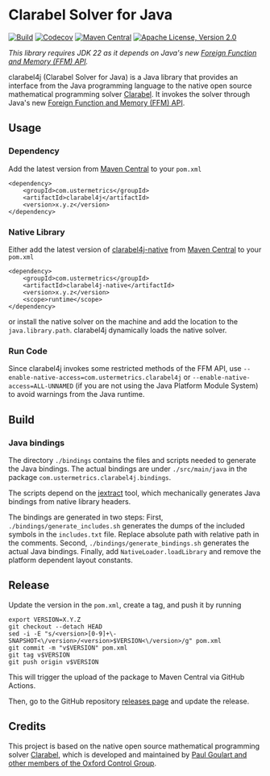 # Clarabel Solver for Java

[![Build](https://github.com/atraplet/clarabel4j/actions/workflows/build.yml/badge.svg)](https://github.com/atraplet/clarabel4j/actions/workflows/build.yml)
[![Codecov](https://codecov.io/github/atraplet/clarabel4j/graph/badge.svg?token=S8TXRQ4UAZ)](https://codecov.io/github/atraplet/clarabel4j)
[![Maven Central](https://img.shields.io/maven-central/v/com.ustermetrics/clarabel4j)](https://central.sonatype.com/artifact/com.ustermetrics/clarabel4j)
[![Apache License, Version 2.0](https://img.shields.io/badge/License-Apache_2.0-blue.svg)](https://github.com/atraplet/clarabel4j/blob/master/LICENSE)

*This library requires JDK 22 as it depends on Java's
new [Foreign Function and Memory (FFM) API](https://docs.oracle.com/en/java/javase/22/core/foreign-function-and-memory-api.html).*

clarabel4j (Clarabel Solver for Java) is a Java library that provides an interface from the Java programming language to
the native open source mathematical programming solver [Clarabel](https://clarabel.org). It invokes the solver
through Java's
new [Foreign Function and Memory (FFM) API](https://docs.oracle.com/en/java/javase/22/core/foreign-function-and-memory-api.html).

## Usage

### Dependency

Add the latest version from [Maven Central](https://central.sonatype.com/artifact/com.ustermetrics/clarabel4j) to
your `pom.xml`

```
<dependency>
    <groupId>com.ustermetrics</groupId>
    <artifactId>clarabel4j</artifactId>
    <version>x.y.z</version>
</dependency>
```

### Native Library

Either add the latest version of [clarabel4j-native](https://github.com/atraplet/clarabel4j-native)
from [Maven Central](https://central.sonatype.com/artifact/com.ustermetrics/clarabel4j-native) to
your `pom.xml`

```
<dependency>
    <groupId>com.ustermetrics</groupId>
    <artifactId>clarabel4j-native</artifactId>
    <version>x.y.z</version>
    <scope>runtime</scope>
</dependency>
```

or install the native solver on the machine and add the location to the `java.library.path`. clarabel4j dynamically
loads the native solver.

### Run Code

Since clarabel4j invokes some restricted methods of the FFM API,
use `--enable-native-access=com.ustermetrics.clarabel4j` or `--enable-native-access=ALL-UNNAMED` (if you are not using
the Java Platform Module System) to avoid warnings from the Java runtime.

## Build

### Java bindings

The directory `./bindings` contains the files and scripts needed to generate the Java bindings. The actual bindings are
under `./src/main/java` in the package `com.ustermetrics.clarabel4j.bindings`.

The scripts depend on the [jextract](https://jdk.java.net/jextract/) tool, which mechanically generates Java bindings
from native library headers.

The bindings are generated in two steps: First, `./bindings/generate_includes.sh` generates the dumps of the included
symbols in the `includes.txt` file. Replace absolute path with relative path in the comments.
Second, `./bindings/generate_bindings.sh` generates the actual Java bindings. Finally, add `NativeLoader.loadLibrary`
and remove the platform dependent layout constants.

## Release

Update the version in the `pom.xml`, create a tag, and push it by running

```
export VERSION=X.Y.Z
git checkout --detach HEAD
sed -i -E "s/<version>[0-9]+\-SNAPSHOT<\/version>/<version>$VERSION<\/version>/g" pom.xml
git commit -m "v$VERSION" pom.xml
git tag v$VERSION
git push origin v$VERSION
```

This will trigger the upload of the package to Maven Central via GitHub Actions.

Then, go to the GitHub repository [releases page](https://github.com/atraplet/clarabel4j/releases) and update the
release.

## Credits

This project is based on the native open source mathematical programming
solver [Clarabel](https://clarabel.org), which is developed and maintained
by [Paul Goulart and other members of the Oxford Control Group](http://www.eng.ox.ac.uk/control).
